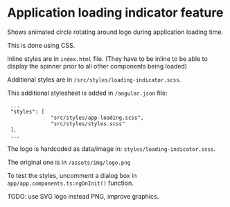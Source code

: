 # Application loading indicator feature

Shows animated circle rotating around logo during application loading time.

This is done using CSS.

Inline styles are in `index.html` file.
(They have to be inline to be able to display the spinner prior to all other components being loaded)

Additional styles are in `/src/styles/loading-indicator.scss`.

This additional stylesheet is added in `/angular.json` file:

````
 ...
 "styles": [
              "src/styles/app-loading.scss",
              "src/styles/styles.scss"
 ],
 ... 
````

The logo is hardcoded as data/image in: `styles/loading-indicator.scss`. 

The original one is in `/assets/img/logo.png`


To test the styles, uncomment a dialog box in `app/app.components.ts:ngOnInit()` function.


TODO: use SVG logo instead PNG, improve graphics.